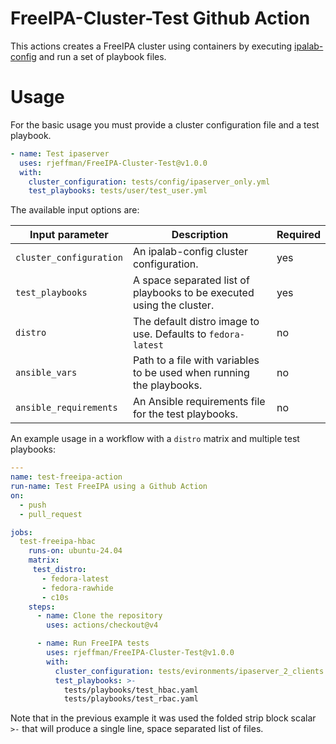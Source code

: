 FreeIPA-Cluster-Test Github Action
==================================

This actions creates a FreeIPA cluster using containers by executing [ipalab-config](https://pypi.org/packages/ipalab-config) and run a set of playbook files.


Usage
=====

For the basic usage you must provide a cluster configuration file and a test playbook.

```yaml
- name: Test ipaserver
  uses: rjeffman/FreeIPA-Cluster-Test@v1.0.0
  with:
    cluster_configuration: tests/config/ipaserver_only.yml
    test_playbooks: tests/user/test_user.yml
```

The available input options are:

| Input parameter          | Description                            | Required |
| ----------------------- | --------------------------------------- | -------- |
| `cluster_configuration` | An ipalab-config cluster configuration. | yes      |
| `test_playbooks` | A space separated list of playbooks to be executed using the cluster. | yes |
| `distro`         | The default distro image to use. Defaults to `fedora-latest` | no |
| `ansible_vars`   | Path to a file with variables to be used when running the playbooks. | no |
| `ansible_requirements` | An Ansible requirements file for the test playbooks. | no |

An example usage in a workflow with a `distro` matrix and multiple test playbooks:

```yaml
---
name: test-freeipa-action
run-name: Test FreeIPA using a Github Action
on:
  - push
  - pull_request

jobs:
  test-freeipa-hbac
    runs-on: ubuntu-24.04
    matrix:
     test_distro:
       - fedora-latest
       - fedora-rawhide
       - c10s
    steps:
      - name: Clone the repository
        uses: actions/checkout@v4

      - name: Run FreeIPA tests
        uses: rjeffman/FreeIPA-Cluster-Test@v1.0.0
        with:
          cluster_configuration: tests/evironments/ipaserver_2_clients.yaml
          test_playbooks: >-
            tests/playbooks/test_hbac.yaml
            tests/playbooks/test_rbac.yaml
```

Note that in the previous example it was used the folded strip block scalar `>-` that will produce a single line, space separated list of files.
